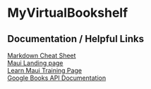 # MyVirtualBookshelf
## Documentation / Helpful Links
[Markdown Cheat Sheet](https://github.com/adam-p/markdown-here/wiki/markdown-cheatsheet)   
[Maui Landing page](https://dotnet.microsoft.com/en-us/learn/maui)   
[Learn Maui Training Page](https://learn.microsoft.com/en-us/training/paths/build-apps-with-dotnet-maui/)   
[Google Books API Documentation](https://developers.google.com/books)
